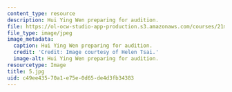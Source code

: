 ```yaml
---
content_type: resource
description: Hui Ying Wen preparing for audition.
file: https://ol-ocw-studio-app-production.s3.amazonaws.com/courses/21m-873-theater-arts-topics-fall-2004-january-iap-2005/c49ee43570a1e75e0d65de4d3fb34383_5.jpg
file_type: image/jpeg
image_metadata:
  caption: Hui Ying Wen preparing for audition.
  credit: 'Credit: Image courtesy of Helen Tsai.'
  image-alt: Hui Ying Wen preparing for audition.
resourcetype: Image
title: 5.jpg
uid: c49ee435-70a1-e75e-0d65-de4d3fb34383
---
```

